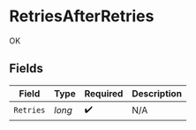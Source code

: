# RetriesAfterRetries

OK


## Fields

| Field              | Type               | Required           | Description        |
| ------------------ | ------------------ | ------------------ | ------------------ |
| `Retries`          | *long*             | :heavy_check_mark: | N/A                |